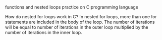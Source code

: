 functions and nested loops practice on C programming language

How do nested for loops work in C?
In nested for loops, more than one for statements are included in the body of the loop. The number of iterations will be equal to number of iterations in the outer loop multiplied by the number of iterations in the inner loop.
